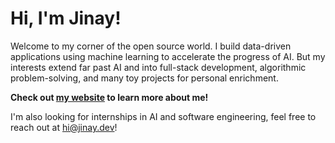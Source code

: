 # Hi, I'm Jinay!

Welcome to my corner of the open source world. I build data-driven applications using machine learning to accelerate the progress of AI. But my interests extend far past AI and into full-stack development, algorithmic problem-solving, and many toy projects for personal enrichment.

**Check out [my website](https://jinay.dev/) to learn more about me!**

I'm also looking for internships in AI and software engineering, feel free to reach out at hi@jinay.dev!
